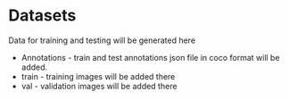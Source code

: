 # Datasets
Data for training and testing will be generated here
* Annotations - train and test annotations json file in coco format will be added.
* train - training images will be added there
* val - validation images will be added there
